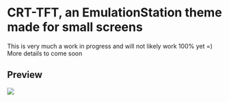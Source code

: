 # CRT-TFT, an EmulationStation theme made for small screens
This is very much a work in progress and will not likely work 100% yet =)
More details to come soon

## Preview
![](http://i.imgur.com/YQmcFEj.gif)
